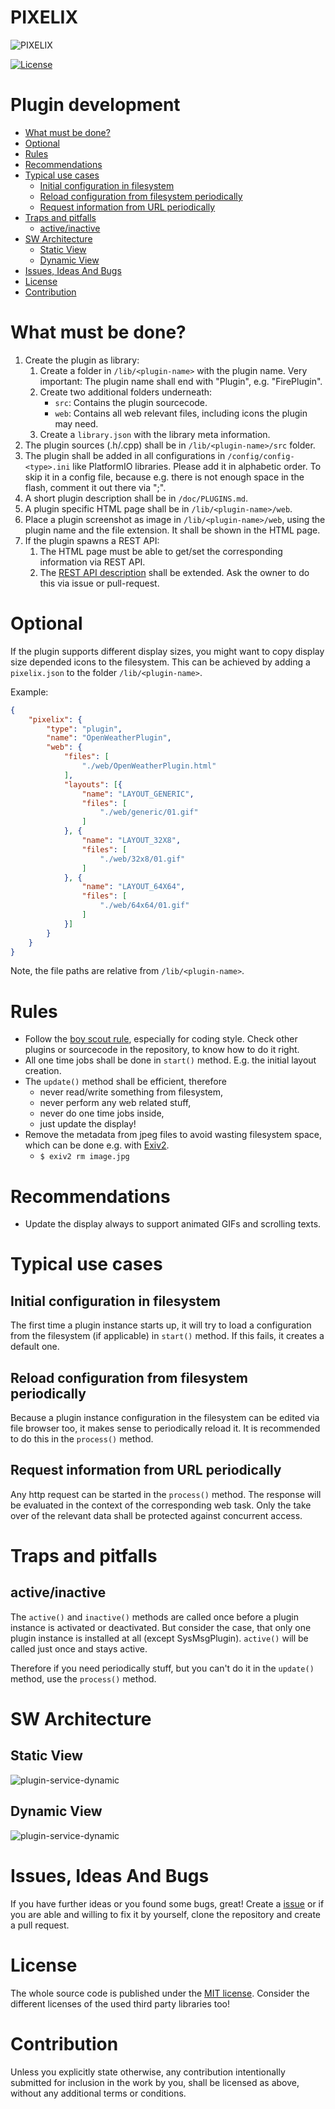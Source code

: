 # PIXELIX <!-- omit in toc -->
![PIXELIX](./images/LogoBlack.png)

[![License](https://img.shields.io/badge/license-MIT-blue.svg)](http://choosealicense.com/licenses/mit/)

# Plugin development <!-- omit in toc -->

* [What must be done?](#what-must-be-done)
* [Optional](#optional)
* [Rules](#rules)
* [Recommendations](#recommendations)
* [Typical use cases](#typical-use-cases)
  * [Initial configuration in filesystem](#initial-configuration-in-filesystem)
  * [Reload configuration from filesystem periodically](#reload-configuration-from-filesystem-periodically)
  * [Request information from URL periodically](#request-information-from-url-periodically)
* [Traps and pitfalls](#traps-and-pitfalls)
  * [active/inactive](#activeinactive)
* [SW Architecture](#sw-architecture)
  * [Static View](#static-view)
  * [Dynamic View](#dynamic-view)
* [Issues, Ideas And Bugs](#issues-ideas-and-bugs)
* [License](#license)
* [Contribution](#contribution)

# What must be done?
1. Create the plugin as library:
   1. Create a folder in ```/lib/<plugin-name>``` with the plugin name. Very important: The plugin name shall end with "Plugin", e.g. "FirePlugin".
   2. Create two additional folders underneath:
      * ```src```: Contains the plugin sourcecode.
      * ```web```: Contains all web relevant files, including icons the plugin may need.
   3. Create a ```library.json``` with the library meta information.
2. The plugin sources (.h/.cpp) shall be in ```/lib/<plugin-name>/src``` folder.
3. The plugin shall be added in all configurations in ```/config/config-<type>.ini``` like PlatformIO libraries. Please add it in alphabetic order. To skip it in a config file, because e.g. there is not enough space in the flash, comment it out there via ";".
4. A short plugin description shall be in ```/doc/PLUGINS.md```.
5. A plugin specific HTML page shall be in ```/lib/<plugin-name>/web```.
6. Place a plugin screenshot as image in ```/lib/<plugin-name>/web```, using the plugin name and the file extension. It shall be shown in the HTML page.
7. If the plugin spawns a REST API:
   1. The HTML page must be able to get/set the corresponding information via REST API.
   2. The [REST API description](https://app.swaggerhub.com/apis/BlueAndi/Pixelix) shall be extended. Ask the owner to do this via issue or pull-request.

# Optional
If the plugin supports different display sizes, you might want to copy display size depended icons to the filesystem. This can be achieved by adding a ```pixelix.json``` to the folder ```/lib/<plugin-name>```.

Example:
```json
{
    "pixelix": {
        "type": "plugin",
        "name": "OpenWeatherPlugin",
        "web": {
            "files": [
                "./web/OpenWeatherPlugin.html"
            ],
            "layouts": [{
                "name": "LAYOUT_GENERIC",
                "files": [
                    "./web/generic/01.gif"
                ]
            }, {
                "name": "LAYOUT_32X8",
                "files": [
                    "./web/32x8/01.gif"
                ]
            }, {
                "name": "LAYOUT_64X64",
                "files": [
                    "./web/64x64/01.gif"
                ]
            }]
        }
    }
}
```
Note, the file paths are relative from ```/lib/<plugin-name>```.

# Rules
* Follow the [boy scout rule](https://biratkirat.medium.com/step-8-the-boy-scout-rule-robert-c-martin-uncle-bob-9ac839778385#:~:text=The%20Boy%20Scouts%20have%20a,not%20add%20more%20smelling%20code.), especially for coding style. Check other plugins or sourcecode in the repository, to know how to do it right.
* All one time jobs shall be done in ```start()``` method. E.g. the initial layout creation.
* The ```update()``` method shall be efficient, therefore
  * never read/write something from filesystem,
  * never perform any web related stuff,
  * never do one time jobs inside,
  * just update the display!
* Remove the metadata from jpeg files to avoid wasting filesystem space, which can be done e.g. with [Exiv2](https://exiv2.org/).
  * ```$ exiv2 rm image.jpg```

# Recommendations
* Update the display always to support animated GIFs and scrolling texts.

# Typical use cases

## Initial configuration in filesystem
The first time a plugin instance starts up, it will try to load a configuration from the filesystem (if applicable) in ```start()``` method. If this fails, it creates a default one.

## Reload configuration from filesystem periodically
Because a plugin instance configuration in the filesystem can be edited via file browser too, it makes sense to periodically reload it. It is recommended to do this in the ```process()``` method.

## Request information from URL periodically
Any http request can be started in the ```process()``` method. The response will be evaluated in the context of the corresponding web task. Only the take over of the relevant data shall be protected against concurrent access.

# Traps and pitfalls

## active/inactive
The ```active()``` and ```inactive()``` methods are called once before a plugin instance is activated or deactivated. But consider the case, that only one plugin instance is installed at all (except SysMsgPlugin). ```active()``` will be called just once and stays active.

Therefore if you need periodically stuff, but you can't do it in the ```update()``` method, use the ```process()``` method.

# SW Architecture

## Static View

![plugin-service-dynamic](http://www.plantuml.com/plantuml/proxy?cache=no&src=https://raw.githubusercontent.com/BlueAndi/Pixelix/master/doc/architecture/uml/plugin-service.wsd)

## Dynamic View

![plugin-service-dynamic](http://www.plantuml.com/plantuml/proxy?cache=no&src=https://raw.githubusercontent.com/BlueAndi/Pixelix/master/doc/architecture/uml/plugin-service-dynamic.wsd)

# Issues, Ideas And Bugs
If you have further ideas or you found some bugs, great! Create a [issue](https://github.com/BlueAndi/Pixelix/issues) or if you are able and willing to fix it by yourself, clone the repository and create a pull request.

# License
The whole source code is published under the [MIT license](http://choosealicense.com/licenses/mit/).
Consider the different licenses of the used third party libraries too!

# Contribution
Unless you explicitly state otherwise, any contribution intentionally submitted for inclusion in the work by you, shall be licensed as above, without any
additional terms or conditions.

